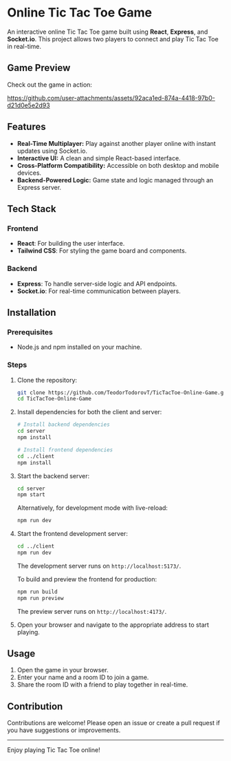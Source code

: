 # Online Tic Tac Toe Game

An interactive online Tic Tac Toe game built using **React**, **Express**, and **Socket.io**. This project allows two players to connect and play Tic Tac Toe in real-time.

## Game Preview

Check out the game in action:

https://github.com/user-attachments/assets/92aca1ed-874a-4418-97b0-d21d0e5e2d93



## Features

- **Real-Time Multiplayer:** Play against another player online with instant updates using Socket.io.
- **Interactive UI:** A clean and simple React-based interface.
- **Cross-Platform Compatibility:** Accessible on both desktop and mobile devices.
- **Backend-Powered Logic:** Game state and logic managed through an Express server.

## Tech Stack

### Frontend
- **React**: For building the user interface.
- **Tailwind CSS**: For styling the game board and components.

### Backend
- **Express**: To handle server-side logic and API endpoints.
- **Socket.io**: For real-time communication between players.

## Installation

### Prerequisites
- Node.js and npm installed on your machine.

### Steps
1. Clone the repository:
   ```bash
   git clone https://github.com/TeodorTodorovT/TicTacToe-Online-Game.git
   cd TicTacToe-Online-Game
   ```

2. Install dependencies for both the client and server:
   ```bash
   # Install backend dependencies
   cd server
   npm install

   # Install frontend dependencies
   cd ../client
   npm install
   ```

3. Start the backend server:
   ```bash
   cd server
   npm start
   ```
   Alternatively, for development mode with live-reload:
   ```bash
   npm run dev
   ```

4. Start the frontend development server:
   ```bash
   cd ../client
   npm run dev
   ```
   The development server runs on `http://localhost:5173/`.

   To build and preview the frontend for production:
   ```bash
   npm run build
   npm run preview
   ```
   The preview server runs on `http://localhost:4173/`.

5. Open your browser and navigate to the appropriate address to start playing.


## Usage

1. Open the game in your browser.
2. Enter your name and a room ID to join a game.
3. Share the room ID with a friend to play together in real-time.

## Contribution

Contributions are welcome! Please open an issue or create a pull request if you have suggestions or improvements.

---

Enjoy playing Tic Tac Toe online!

